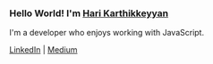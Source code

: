 ### Hello World! I'm [Hari Karthikkeyyan](https://harikarthyk.com/)

I'm a developer who enjoys working with JavaScript.

[LinkedIn](https://www.linkedin.com/in/harikarthyk/) | [Medium](https://harikarthyk.medium.com/)
